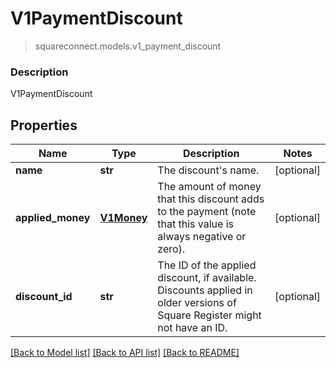 # V1PaymentDiscount
> squareconnect.models.v1_payment_discount

### Description

V1PaymentDiscount

## Properties
Name | Type | Description | Notes
------------ | ------------- | ------------- | -------------
**name** | **str** | The discount&#39;s name. | [optional] 
**applied_money** | [**V1Money**](V1Money.md) | The amount of money that this discount adds to the payment (note that this value is always negative or zero). | [optional] 
**discount_id** | **str** | The ID of the applied discount, if available. Discounts applied in older versions of Square Register might not have an ID. | [optional] 

[[Back to Model list]](../README.md#documentation-for-models) [[Back to API list]](../README.md#documentation-for-api-endpoints) [[Back to README]](../README.md)


